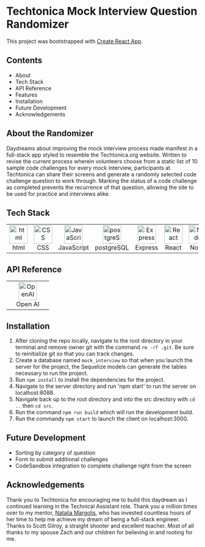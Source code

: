 # Techtonica Mock Interview Question Randomizer

This project was bootstrapped with [Create React App](https://github.com/facebook/create-react-app).

## Contents

- About
- Tech Stack
- API Reference
- Features
- Installation
- Future Development
- Acknowledgements

## About the Randomizer

Daydreams about improving the mock interview process made manifest in a full-stack app styled to resemble the Techtonica.org website. Written to revise the current process wherein volunteers choose from a static list of 10 sample code challenges for every mock interview, participants at Techtonica can share their screens and generate a randomly selected code challenge question to work through. Marking the status of a code challenge as completed prevents the recurrence of that question, allowing the site to be used for practice and interviews alike. 

## Tech Stack

<table align="center">
  <tr>
    <td align="center" width="96">
        <img src="https://user-images.githubusercontent.com/74997368/168923681-ece848fc-5700-430b-957f-e8de784e9847.png" width="48" height="48" alt="html" />
      <br>html
    </td>
    <td align="center" width="96">
        <img src="https://user-images.githubusercontent.com/74997368/168924521-589f95da-069a-496a-bcc1-ee6dd132ff12.png" width="48" height="48" alt="CSS" />
      <br>CSS
    </td>
    <td align="center" width="96">
        <img src="https://user-images.githubusercontent.com/74997368/168977094-6a5073a2-2f48-4f5a-ae0e-ed1421a678c6.png" width="48" height="48" alt="JavaScript" />
      <br>JavaScript
    </td>
    <td align="center" width="96">
        <img src="https://user-images.githubusercontent.com/74997368/168976819-15a1f4e0-29cf-4ac0-94a7-1f15eee374a1.png" width="48" height="48" alt="postgreSQL" />
      <br>postgreSQL
    </td>
    <td align="center" width="96">
        <img src="https://user-images.githubusercontent.com/74997368/168978951-5ac2af5e-c911-4e59-b493-683071cf1860.png" width="48" height="48" alt="Express" />
      <br>Express
    </td>
    <td align="center" width="96">
        <img src="https://user-images.githubusercontent.com/74997368/168979311-4a486cad-32c8-46f4-a5da-912fdc51b2d6.png" width="48" height="48" alt="React" />
      <br>React
    </td>
    <td align="center" width="96">
        <img src="https://user-images.githubusercontent.com/74997368/168979848-733f7090-0f78-401a-9ceb-4267231abef7.png" width="48" height="48" alt="Node" />
      <br>Node
    </td>
     <td align="center" width="96">
        <img src="https://cdn.iconscout.com/icon/free/png-512/free-sequelize-2-1175003.png?f=avif&w=256" width="48" height="48" alt="Sequelize" />
      <br>Sequelize
    </td>
  
  </tr>
</table>

## API Reference
<table align="center">
  <tr>
     <td align="center" width="96">
        <img src="https://d1yjjnpx0p53s8.cloudfront.net/styles/logo-thumbnail/s3/052018/untitled-1_95.png?FGKbe7gQnsFBNpz1uyNAFUjVc6jsDai3&itok=A74Mzxay" width="48" height="48" alt="OpenAI" />
      <br>Open AI
    </td>
  
  </tr>
</table>

## Installation
1. After cloning the repo locally, navigate to the root directory in your terminal and remove owner git with the command `rm -rf .git`. Be sure to reinitialize git so that you can track changes.
2. Create a database named `mock_interview` so that when you launch the server for the project, the Sequelize models can generate the tables necessary to run the project.
3. Run `npm install` to install the dependencies for the project.
4. Navigate to the server directory and run 'npm start' to run the server on localhost:8088.
5. Navigate back up to the root directory and into the src directory with `cd ..` then `cd src`.
6. Run the command `npm run build` which will run the development build.
7. Run the commandy `npm start` to launch the client on localhost:3000.


## Future Development 

- Sorting by category of question
- Form to submit additional challenges 
- CodeSandbox integration to complete challenge right from the screen

## Acknowledgements 

Thank you to Techtonica for encouraging me to build this daydream as I continued learning in the Technical Assistant role. Thank you a million times over to my mentor, [Natalia Margolis](https://github.com/Nmargolis), who has invested countless hours of her time to help me achieve my dream of being a full-stack engineer. Thanks to Scott Gilroy, a straight shooter and excellent teacher. Most of all thanks to my spouse Zach and our children for believing in and rooting for me. 
